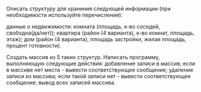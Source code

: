 Описать структуру для хранения следующей информации (при необходимости используйте перечисления):

данные о недвижимости:
комната (площадь, к-во соседей, свободна(да/нет));
квартира (район (4 варианта), к-во комнат, площадь, этаж);
дом (район (4 варианта), площадь застройки, жилая площадь, процент готовности).

Создать массив из 5 таких структур.
Написать программу, выполняющую следующие действия:
добавление записи в массив; если в массиве нет места - вывести соответствующее сообщение;
удаление записи из массива; если такой записи нет - вывести соответствующее сообщение;
вывод всех записей массива.

 
